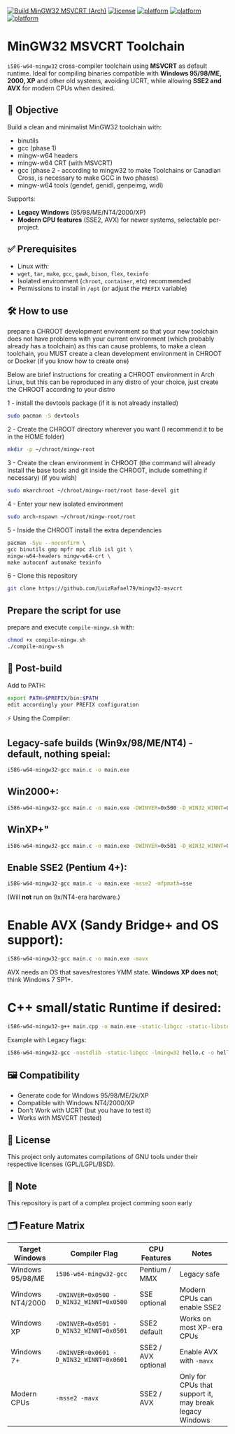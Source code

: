 [![Build MinGW32 MSVCRT (Arch)](https://github.com/LuizRafael79/mingw32-msvcrt/actions/workflows/main.yml/badge.svg)](https://github.com/LuizRafael79/mingw32-msvcrt/actions/workflows/main.yml)
[![license](https://img.shields.io/badge/license-MIXED-blue.svg)](LICENSE)
[![platform](https://img.shields.io/badge/platform-Linux-lightgreen)](#)
[![platform](https://img.shields.io/badge/platform-Windows-red)](#)
[![platform](https://img.shields.io/badge/platform-MacOS-red)](#)


# MinGW32 MSVCRT Toolchain

`i586-w64-mingw32` cross-compiler toolchain using **MSVCRT** as default runtime. 
Ideal for compiling binaries compatible with **Windows 95/98/ME, 2000, XP** and other old systems, avoiding UCRT, while allowing **SSE2 and AVX** for modern CPUs when desired.

## 🎯 Objective

Build a clean and minimalist MinGW32 toolchain with:

- binutils
- gcc (phase 1)
- mingw-w64 headers
- mingw-w64 CRT (with MSVCRT)
- gcc (phase 2 - according to mingw32 to make Toolchains or Canadian Cross, is necessary to make GCC in two phases)
- mingw-w64 tools (gendef, genidl, genpeimg, widl)

Supports:

- **Legacy Windows** (95/98/ME/NT4/2000/XP)
- **Modern CPU features** (SSE2, AVX) for newer systems, selectable per-project.

## ✅ Prerequisites

- Linux with:
- `wget`, `tar`, `make`, `gcc`, `gawk`, `bison`, `flex`, `texinfo`
- Isolated environment (`chroot`, `container`, etc) recommended
- Permissions to install in `/opt` (or adjust the `PREFIX` variable)

## 🛠️ How to use

prepare a CHROOT development environment so that your new toolchain does not have problems with your current environment (which probably already has a toolchain) as this can cause problems, to make a clean toolchain, you MUST create a clean development environment in CHROOT or Docker (if you know how to create one)

Below are brief instructions for creating a CHROOT environment in Arch Linux, but this can be reproduced in any distro of your choice, just create the CHROOT according to your distro

1 - install the devtools package (if it is not already installed)
```bash
sudo pacman -S devtools
```
2 - Create the CHROOT directory wherever you want (I recommend it to be in the HOME folder)
```bash
mkdir -p ~/chroot/mingw-root
```
3 - Create the clean environment in CHROOT (the command will already install the base tools and git inside the CHROOT, include something if necessary) (if you wish)
```bash
sudo mkarchroot ~/chroot/mingw-root/root base-devel git
```
4 - Enter your new isolated environment
```bash
sudo arch-nspawn ~/chroot/mingw-root/root
```
5 - Inside the CHROOT install the extra dependencies
```bash
pacman -Syu --noconfirm \
gcc binutils gmp mpfr mpc zlib isl git \
mingw-w64-headers mingw-w64-crt \
make autoconf automake texinfo
```
6 - Clone this repository
```bash
git clone https://github.com/LuizRafael79/mingw32-msvcrt
```

## Prepare the script for use

prepare and execute `compile-mingw.sh` with:
```bash
chmod +x compile-mingw.sh
./compile-mingw-sh
```

## 🧪 Post-build

Add to PATH:

```bash
export PATH=$PREFIX/bin:$PATH
edit accordingly your PREFIX configuration
```

⚡ Using the Compiler:

## Legacy-safe builds (Win9x/98/ME/NT4) - default, nothing speial:

```bash
i586-w64-mingw32-gcc main.c -o main.exe
```

## Win2000+:
```bash
i586-w64-mingw32-gcc main.c -o main.exe -DWINVER=0x500 -D_WIN32_WINNT=0x500
```

## WinXP+"
```bash
i586-w64-mingw32-gcc main.c -o main.exe -DWINVER=0x501 -D_WIN32_WINNT=0x501
```

## Enable SSE2 (Pentium 4+):
```bash
i586-w64-mingw32-gcc main.c -o main.exe -msse2 -mfpmath=sse
```
(Will **not** run on 9x/NT4-era hardware.)

# Enable AVX (Sandy Bridge+ and OS support):

```bash
i586-w64-mingw32-gcc main.c -o main.exe -mavx
```
AVX needs an OS that saves/restores  YMM state. **Windows XP does not**; think Windows 7 SP1+.

# C++ small/static Runtime if desired:
```bash
i586-w64-mingw32-g++ main.cpp -o main.exe -static-libgcc -static-libstd++
```

Example with Legacy flags:
```bash
i586-w64-mingw32-gcc -nostdlib -static-libgcc -lmingw32 hello.c -o hello.exe
```

## 🖼️ Compatibility

- Generate code for Windows 95/98/ME/2k/XP
- Compatible with Windows NT4/2000/XP
- Don't Work with UCRT (but you have to test it)
- Works with MSVCRT (tested)

## 📄 License

This project only automates compilations of GNU tools under their respective licenses (GPL/LGPL/BSD).

## 📄 Note

This repository is part of a complex project comming soon early

## 🗂️ Feature Matrix

| Target Windows | Compiler Flag | CPU Features | Notes |
|----------------|---------------|--------------|-------|
| Windows 95/98/ME | `i586-w64-mingw32-gcc` | Pentium / MMX | Legacy safe |
| Windows NT4/2000 | `-DWINVER=0x0500 -D_WIN32_WINNT=0x0500` | SSE optional | Modern CPUs can enable SSE2 |
| Windows XP | `-DWINVER=0x0501 -D_WIN32_WINNT=0x0501` | SSE2 default | Works on most XP-era CPUs |
| Windows 7+ | `-DWINVER=0x0601 -D_WIN32_WINNT=0x0601` | SSE2 / AVX optional | Enable AVX with `-mavx` |
| Modern CPUs | `-msse2 -mavx` | SSE2 / AVX | Only for CPUs that support it, may break legacy Windows |
